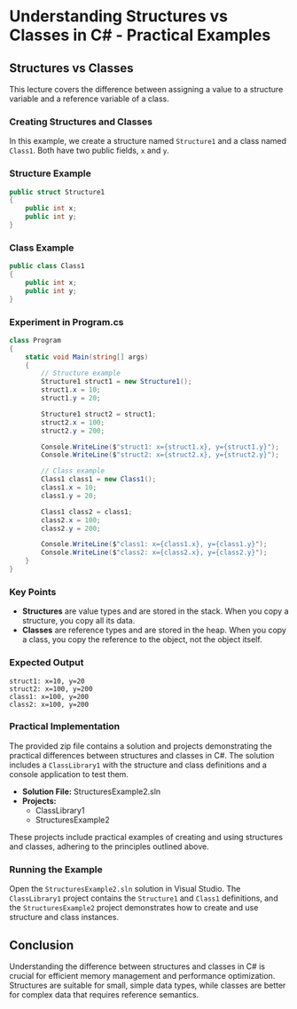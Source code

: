 
# Understanding Structures vs Classes in C# - Practical Examples

## Structures vs Classes

This lecture covers the difference between assigning a value to a structure variable and a reference variable of a class.

### Creating Structures and Classes

In this example, we create a structure named `Structure1` and a class named `Class1`. Both have two public fields, `x` and `y`.

### Structure Example
```csharp
public struct Structure1
{
    public int x;
    public int y;
}
```

### Class Example
```csharp
public class Class1
{
    public int x;
    public int y;
}
```

### Experiment in Program.cs

```csharp
class Program
{
    static void Main(string[] args)
    {
        // Structure example
        Structure1 struct1 = new Structure1();
        struct1.x = 10;
        struct1.y = 20;

        Structure1 struct2 = struct1;
        struct2.x = 100;
        struct2.y = 200;

        Console.WriteLine($"struct1: x={struct1.x}, y={struct1.y}");
        Console.WriteLine($"struct2: x={struct2.x}, y={struct2.y}");

        // Class example
        Class1 class1 = new Class1();
        class1.x = 10;
        class1.y = 20;

        Class1 class2 = class1;
        class2.x = 100;
        class2.y = 200;

        Console.WriteLine($"class1: x={class1.x}, y={class1.y}");
        Console.WriteLine($"class2: x={class2.x}, y={class2.y}");
    }
}
```

### Key Points
- **Structures** are value types and are stored in the stack. When you copy a structure, you copy all its data.
- **Classes** are reference types and are stored in the heap. When you copy a class, you copy the reference to the object, not the object itself.

### Expected Output
```
struct1: x=10, y=20
struct2: x=100, y=200
class1: x=100, y=200
class2: x=100, y=200
```

### Practical Implementation

The provided zip file contains a solution and projects demonstrating the practical differences between structures and classes in C#. The solution includes a `ClassLibrary1` with the structure and class definitions and a console application to test them.

- **Solution File:** StructuresExample2.sln
- **Projects:**
    - ClassLibrary1
    - StructuresExample2

These projects include practical examples of creating and using structures and classes, adhering to the principles outlined above.

### Running the Example

Open the `StructuresExample2.sln` solution in Visual Studio. The `ClassLibrary1` project contains the `Structure1` and `Class1` definitions, and the `StructuresExample2` project demonstrates how to create and use structure and class instances.

## Conclusion

Understanding the difference between structures and classes in C# is crucial for efficient memory management and performance optimization. Structures are suitable for small, simple data types, while classes are better for complex data that requires reference semantics.

